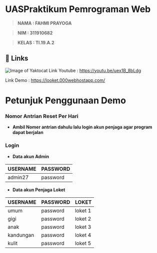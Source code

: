 # UASPraktikum Pemrograman Web

> **NAMA  : FAHMI PRAYOGA**

> **NIM   : 311910682**

> **KELAS : TI.19.A.2**

## 🔗 Links
![Image of Yaktocat](https://octodex.github.com/images/yaktocat.png)
Link Youtube  : https://youtu.be/uex1B_8bLdg

Link Demo     : https://looket.000webhostapp.com/


# Petunjuk Penggunaan Demo

### Nomor Antrian Reset Per Hari
- **Ambil Nomer antrian dahulu lalu login akun penjaga agar program dapat berjalan**

### Login
- **Data akun Admin**

| USERNAME | PASSWORD |
| ------ | ------ |
| admin27 | password |

- **Data akun Penjaga Loket**

| USERNAME | PASSWORD | LOKET |
| ------ | ------ | ------ |
| umum | password | loket 1 |
| gigi | password | loket 2 |
| anak | password | loket 3 |
| kandungan | password | loket 4 |
| kulit | password | loket 5 |

